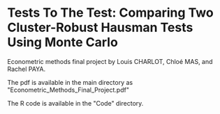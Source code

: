 # Tests To The Test: Comparing Two Cluster-Robust Hausman Tests Using Monte Carlo

Econometric methods final project by Louis CHARLOT, Chloé MAS, and Rachel PAYA.

The pdf is available in the main directory as "Econometric_Methods_Final_Project.pdf"

The R code is available in the "Code" directory.



   
   
   
   
